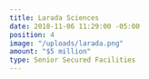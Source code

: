 ```yaml
---
title: Larada Sciences
date: 2018-11-06 11:29:00 -05:00
position: 4
image: "/uploads/larada.png"
amount: "$5 million"
type: Senior Secured Facilities
---
```


